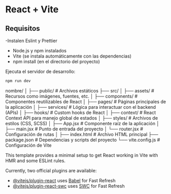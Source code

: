 # React + Vite

## Requisitos

-Instalen Eslint y Prettier 
- Node.js y npm instalados
- Vite (se instala automáticamente con las dependencias)
- npm install (en el directorio del proyecto)

Ejecuta el servidor de desarrollo:

```bash
npm run dev
```
nombre/
│
├── public/                # Archivos estáticos
├── src/
│   ├── assets/            # Recursos como imágenes, fuentes, etc.
│   ├── components/        # Componentes reutilizables de React
│   ├── pages/             # Páginas principales de la aplicación
│   ├── services/          # Lógica para interactuar con el backend (APIs)
│   ├── hooks/             # Custom hooks de React
│   ├── context/           # React Context API para manejo global de estados
│   ├── styles/            # Archivos de estilos (CSS, SCSS)
│   ├── App.jsx            # Componente raíz de la aplicación
│   ├── main.jsx           # Punto de entrada del proyecto
│   └── router.jsx         # Configuración de rutas
│
├── index.html             # Archivo HTML principal
├── package.json           # Dependencias y scripts del proyecto
└── vite.config.js         # Configuración de Vite


This template provides a minimal setup to get React working in Vite with HMR and some ESLint rules.

Currently, two official plugins are available:

- [@vitejs/plugin-react](https://github.com/vitejs/vite-plugin-react/blob/main/packages/plugin-react/README.md) uses [Babel](https://babeljs.io/) for Fast Refresh
- [@vitejs/plugin-react-swc](https://github.com/vitejs/vite-plugin-react-swc) uses [SWC](https://swc.rs/) for Fast Refresh

